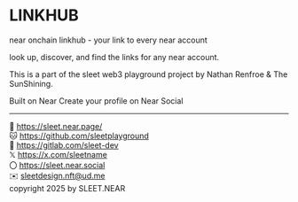 # LINKHUB
near onchain linkhub - your link to every near account

look up, discover, and find the links for any near account.

This is a part of the sleet web3 playground project by Nathan Renfroe & The SunShining.

Built on Near
Create your profile on Near Social


---



🔗 https://sleet.near.page/
<br/>
🐱 https://github.com/sleetplayground
<br/>
🦊 https://gitlab.com/sleet-dev
<br/>
𝕏 https://x.com/sleetname
<br/>
〇 https://sleet.near.social
<br/>
✉️ sleetdesign.nft@ud.me
<br/>
copyright 2025 by SLEET.NEAR